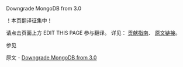  Downgrade MongoDB from 3.0

 ！本页翻译征集中！

请点击页面上方 EDIT THIS PAGE 参与翻译。
详见：
[贡献指南]( https://github.com/whaleal/MongoDB-Manual-zh/blob/master/CONTRIBUTING.md )、
[原文链接](  https://docs.mongodb.com/manual/release-notes/3.0-downgrade/  )。

 参见

原文 - [Downgrade MongoDB from 3.0]( https://docs.mongodb.com/manual/release-notes/3.0-downgrade/ )

